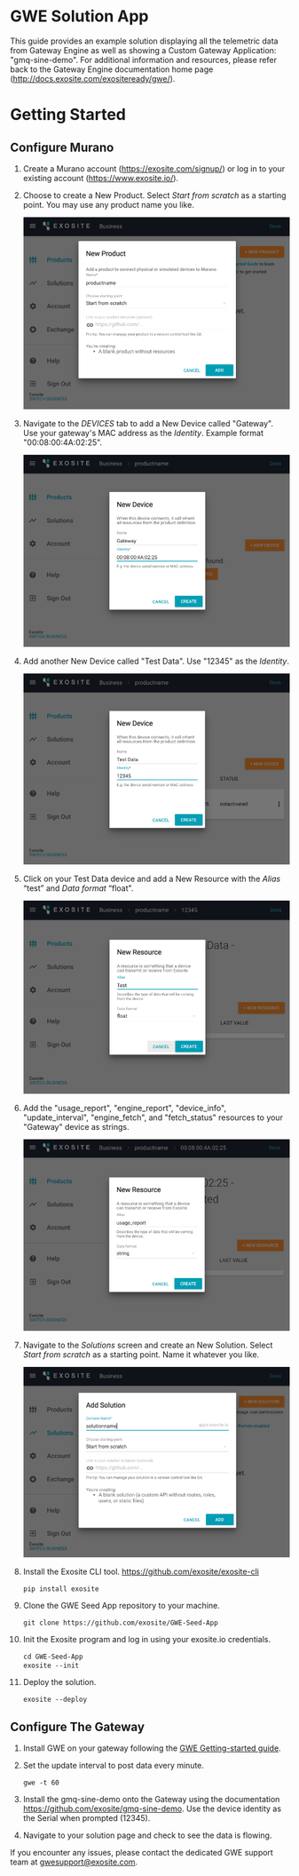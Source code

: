 # GWE Solution App

This guide provides an example solution displaying all the telemetric data from Gateway Engine as well as showing a Custom Gateway Application: "gmq-sine-demo". For additional information and resources, please refer back to the Gateway Engine documentation home page (http://docs.exosite.com/exositeready/gwe/).

# Getting Started

## Configure Murano

1. Create a Murano account (https://exosite.com/signup/) or log in to your existing account (https://www.exosite.io/).

2. Choose to create a New Product. Select *Start from scratch* as a starting point. You may use any product name you like.

	![Step 2](assets/step_2.png)

3. Navigate to the *DEVICES* tab to add a New Device called "Gateway". Use your gateway's MAC address as the *Identity*. Example format "00:08:00:4A:02:25".

	![Step 3](assets/step_3.png)

4. Add another New Device called "Test Data". Use "12345" as the *Identity*.

	![Step 4](assets/step_4.png)

5. Click on your Test Data device and add a New Resource with the *Alias* “test” and *Data format* “float". 

	![Step 5](assets/step_5.png)

6. Add the "usage_report", "engine_report", "device_info", "update_interval", "engine_fetch", and "fetch_status" resources to your "Gateway" device as strings.

	![Step 6](assets/step_6.png)

7. Navigate to the *Solutions* screen and create an New Solution. Select *Start from scratch* as a starting point. Name it whatever you like. 

	![Step 7](assets/step_7.png)

8. Install the Exosite CLI tool. https://github.com/exosite/exosite-cli

	```
	pip install exosite
	```

9. Clone the GWE Seed App repository to your machine.

	```
	git clone https://github.com/exosite/GWE-Seed-App
	```

10. Init the Exosite program and log in using your exosite.io credentials. 

	```
	cd GWE-Seed-App
	exosite --init
	```

11. Deploy the solution.

	```
	exosite --deploy
	```

## Configure The Gateway 

1. Install GWE on your gateway following the [GWE Getting-started guide](http://docs.exosite.com/exositeready/gwe/getting_started/).

2. Set the update interval to post data every minute.

	```
	gwe -t 60
	```

3. Install the gmq-sine-demo onto the Gateway using the documentation https://github.com/exosite/gmq-sine-demo. Use the device identity as the Serial when prompted (12345).

4. Navigate to your solution page and check to see the data is flowing.

If you encounter any issues, please contact the dedicated GWE support team at [gwesupport@exosite.com](mailto:gwesupport@exosite.com).
